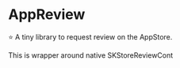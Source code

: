 # AppReview

⭐️ A tiny library to request review on the AppStore.

This is wrapper around native SKStoreReviewCont